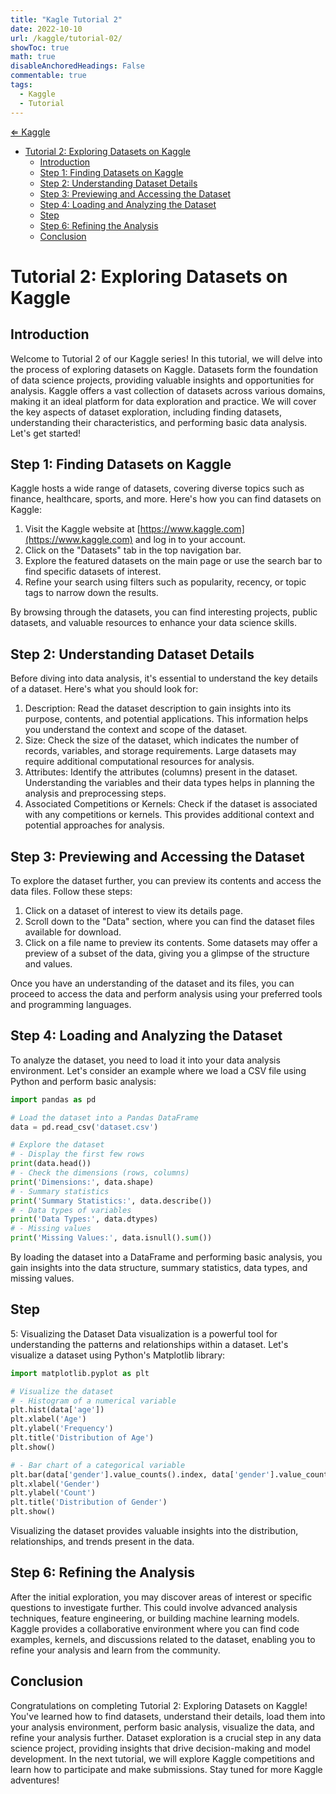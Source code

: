 ```yaml
---
title: "Kagle Tutorial 2"
date: 2022-10-10
url: /kaggle/tutorial-02/
showToc: true
math: true
disableAnchoredHeadings: False
commentable: true
tags:
  - Kaggle
  - Tutorial
---
```

[&lArr; Kaggle](/kaggle/)

- [Tutorial 2: Exploring Datasets on Kaggle](#tutorial-2-exploring-datasets-on-kaggle)
  - [Introduction](#introduction)
  - [Step 1: Finding Datasets on Kaggle](#step-1-finding-datasets-on-kaggle)
  - [Step 2: Understanding Dataset Details](#step-2-understanding-dataset-details)
  - [Step 3: Previewing and Accessing the Dataset](#step-3-previewing-and-accessing-the-dataset)
  - [Step 4: Loading and Analyzing the Dataset](#step-4-loading-and-analyzing-the-dataset)
  - [Step](#step)
  - [Step 6: Refining the Analysis](#step-6-refining-the-analysis)
  - [Conclusion](#conclusion)


# Tutorial 2: Exploring Datasets on Kaggle

## Introduction
Welcome to Tutorial 2 of our Kaggle series! In this tutorial, we will delve into the process of exploring datasets on Kaggle. Datasets form the foundation of data science projects, providing valuable insights and opportunities for analysis. Kaggle offers a vast collection of datasets across various domains, making it an ideal platform for data exploration and practice. We will cover the key aspects of dataset exploration, including finding datasets, understanding their characteristics, and performing basic data analysis. Let's get started!

## Step 1: Finding Datasets on Kaggle
Kaggle hosts a wide range of datasets, covering diverse topics such as finance, healthcare, sports, and more. Here's how you can find datasets on Kaggle:

1. Visit the Kaggle website at [https://www.kaggle.com](https://www.kaggle.com) and log in to your account.
2. Click on the "Datasets" tab in the top navigation bar.
3. Explore the featured datasets on the main page or use the search bar to find specific datasets of interest.
4. Refine your search using filters such as popularity, recency, or topic tags to narrow down the results.

By browsing through the datasets, you can find interesting projects, public datasets, and valuable resources to enhance your data science skills.

## Step 2: Understanding Dataset Details
Before diving into data analysis, it's essential to understand the key details of a dataset. Here's what you should look for:

1. Description: Read the dataset description to gain insights into its purpose, contents, and potential applications. This information helps you understand the context and scope of the dataset.
2. Size: Check the size of the dataset, which indicates the number of records, variables, and storage requirements. Large datasets may require additional computational resources for analysis.
3. Attributes: Identify the attributes (columns) present in the dataset. Understanding the variables and their data types helps in planning the analysis and preprocessing steps.
4. Associated Competitions or Kernels: Check if the dataset is associated with any competitions or kernels. This provides additional context and potential approaches for analysis.

## Step 3: Previewing and Accessing the Dataset
To explore the dataset further, you can preview its contents and access the data files. Follow these steps:

1. Click on a dataset of interest to view its details page.
2. Scroll down to the "Data" section, where you can find the dataset files available for download.
3. Click on a file name to preview its contents. Some datasets may offer a preview of a subset of the data, giving you a glimpse of the structure and values.

Once you have an understanding of the dataset and its files, you can proceed to access the data and perform analysis using your preferred tools and programming languages.

## Step 4: Loading and Analyzing the Dataset
To analyze the dataset, you need to load it into your data analysis environment. Let's consider an example where we load a CSV file using Python and perform basic analysis:

```python
import pandas as pd

# Load the dataset into a Pandas DataFrame
data = pd.read_csv('dataset.csv')

# Explore the dataset
# - Display the first few rows
print(data.head())
# - Check the dimensions (rows, columns)
print('Dimensions:', data.shape)
# - Summary statistics
print('Summary Statistics:', data.describe())
# - Data types of variables
print('Data Types:', data.dtypes)
# - Missing values
print('Missing Values:', data.isnull().sum())
```

By loading the dataset into a DataFrame and performing basic analysis, you gain insights into the data structure, summary statistics, data types, and missing values.

## Step 

5: Visualizing the Dataset
Data visualization is a powerful tool for understanding the patterns and relationships within a dataset. Let's visualize a dataset using Python's Matplotlib library:

```python
import matplotlib.pyplot as plt

# Visualize the dataset
# - Histogram of a numerical variable
plt.hist(data['age'])
plt.xlabel('Age')
plt.ylabel('Frequency')
plt.title('Distribution of Age')
plt.show()

# - Bar chart of a categorical variable
plt.bar(data['gender'].value_counts().index, data['gender'].value_counts().values)
plt.xlabel('Gender')
plt.ylabel('Count')
plt.title('Distribution of Gender')
plt.show()
```

Visualizing the dataset provides valuable insights into the distribution, relationships, and trends present in the data.

## Step 6: Refining the Analysis
After the initial exploration, you may discover areas of interest or specific questions to investigate further. This could involve advanced analysis techniques, feature engineering, or building machine learning models. Kaggle provides a collaborative environment where you can find code examples, kernels, and discussions related to the dataset, enabling you to refine your analysis and learn from the community.

## Conclusion
Congratulations on completing Tutorial 2: Exploring Datasets on Kaggle! You've learned how to find datasets, understand their details, load them into your analysis environment, perform basic analysis, visualize the data, and refine your analysis further. Dataset exploration is a crucial step in any data science project, providing insights that drive decision-making and model development. In the next tutorial, we will explore Kaggle competitions and learn how to participate and make submissions. Stay tuned for more Kaggle adventures!
